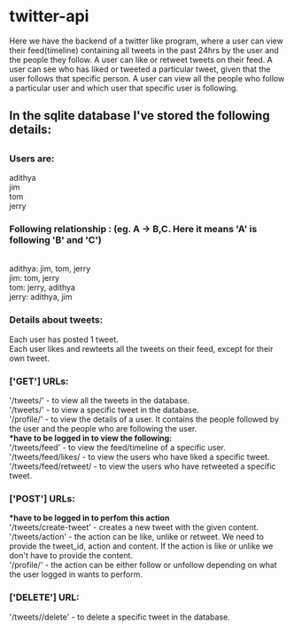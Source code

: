# twitter-api

Here we have the backend of a twitter like program, where a user can view their feed(timeline) containing all tweets in the past 24hrs by the user and the people they follow. 
A user can like or retweet tweets on their feed.
A user can see who has liked or tweeted a particular tweet, given that the user follows that specific person.
A user can view all the people who follow a particular user and which user that specific user is following. 

<h2>In the sqlite database I've stored the following details:<h2>

<h3>Users are:</h3>
adithya
<br>jim
<br>tom
<br>jerry

<h3>Following relationship : (eg. A -> B,C. Here it means 'A' is following 'B' and 'C')</h3>

<br>adithya: jim, tom, jerry
<br>jim: tom, jerry
<br>tom: jerry, adithya
<br>jerry: adithya, jim

<h3>Details about tweets:</h3>

Each user has posted 1 tweet.
<br>Each user likes and rewteets all the tweets on their feed, except for their own tweet.


<h3>['GET'] URLs:</h3>
'/tweets/' - to view all the tweets in the database.
<br>'/tweets/<int:tweet_id>' - to view a specific tweet in the database.
<br>'/profile/<str:username>' - to view the details of a user. It contains the people followed by the user and the people who are following the user.
<br><b>*have to be logged in to view the following:</b>
<br>'/tweets/feed' - to view the feed/timeline of a specific user.
<br>'/tweets/feed/likes/<int:tweet_id> - to view the users who have liked a specific tweet.
<br>'/tweets/feed/retweet/<int:tweet_id> - to view the users who have retweeted a specific tweet.
<h3>['POST'] URLs:</h3>
<b>*have to be logged in to perfom this action</b>
<br>'/tweets/create-tweet' - creates a new tweet with the given content.
<br>'/tweets/action' - the action can be like, unlike or retweet. We need to provide the tweet_id, action and content. If the action is like or unlike we don't have to provide the content.
<br>'/profile/<str:username>' - the action can be either follow or unfollow depending on what the user logged in wants to perform.
<h3>['DELETE'] URL:</h3>
'/tweets/<int:tweet_id>/delete' - to delete a specific tweet in the database.
